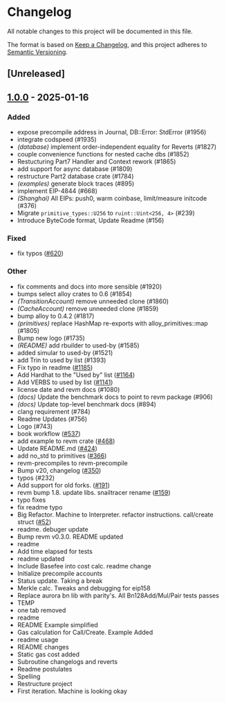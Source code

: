 # Changelog

All notable changes to this project will be documented in this file.

The format is based on [Keep a Changelog](https://keepachangelog.com/en/1.0.0/),
and this project adheres to [Semantic Versioning](https://semver.org/spec/v2.0.0.html).

## [Unreleased]

## [1.0.0](https://github.com/nhtyy/revm/releases/tag/revm-database-v1.0.0) - 2025-01-16

### Added

- expose precompile address in Journal, DB::Error: StdError (#1956)
- integrate codspeed (#1935)
- *(database)* implement order-independent equality for Reverts (#1827)
- couple convenience functions for nested cache dbs (#1852)
- Restucturing Part7 Handler and Context rework (#1865)
- add support for async database (#1809)
- restructure Part2 database crate (#1784)
- *(examples)* generate block traces (#895)
- implement EIP-4844 (#668)
- *(Shanghai)* All EIPs: push0, warm coinbase, limit/measure initcode (#376)
- Migrate `primitive_types::U256` to `ruint::Uint<256, 4>` (#239)
- Introduce ByteCode format, Update Readme (#156)

### Fixed

- fix typos ([#620](https://github.com/nhtyy/revm/pull/620))

### Other

- fix comments and docs into more sensible (#1920)
- bumps select alloy crates to 0.6 (#1854)
- *(TransitionAccount)* remove unneeded clone (#1860)
- *(CacheAccount)* remove unneeded clone (#1859)
- bump alloy to 0.4.2 (#1817)
- *(primitives)* replace HashMap re-exports with alloy_primitives::map (#1805)
- Bump new logo (#1735)
- *(README)* add rbuilder to used-by (#1585)
- added simular to used-by (#1521)
- add Trin to used by list (#1393)
- Fix typo in readme ([#1185](https://github.com/nhtyy/revm/pull/1185))
- Add Hardhat to the "Used by" list ([#1164](https://github.com/nhtyy/revm/pull/1164))
- Add VERBS to used by list ([#1141](https://github.com/nhtyy/revm/pull/1141))
- license date and revm docs (#1080)
- *(docs)* Update the benchmark docs to point to revm package (#906)
- *(docs)* Update top-level benchmark docs (#894)
- clang requirement (#784)
- Readme Updates (#756)
- Logo (#743)
- book workflow ([#537](https://github.com/nhtyy/revm/pull/537))
- add example to revm crate ([#468](https://github.com/nhtyy/revm/pull/468))
- Update README.md ([#424](https://github.com/nhtyy/revm/pull/424))
- add no_std to primitives ([#366](https://github.com/nhtyy/revm/pull/366))
- revm-precompiles to revm-precompile
- Bump v20, changelog ([#350](https://github.com/nhtyy/revm/pull/350))
- typos (#232)
- Add support for old forks. ([#191](https://github.com/nhtyy/revm/pull/191))
- revm bump 1.8. update libs. snailtracer rename ([#159](https://github.com/nhtyy/revm/pull/159))
- typo fixes
- fix readme typo
- Big Refactor. Machine to Interpreter. refactor instructions. call/create struct ([#52](https://github.com/nhtyy/revm/pull/52))
- readme. debuger update
- Bump revm v0.3.0. README updated
- readme
- Add time elapsed for tests
- readme updated
- Include Basefee into cost calc. readme change
- Initialize precompile accounts
- Status update. Taking a break
- Merkle calc. Tweaks and debugging for eip158
- Replace aurora bn lib with parity's. All Bn128Add/Mul/Pair tests passes
- TEMP
- one tab removed
- readme
- README Example simplified
- Gas calculation for Call/Create. Example Added
- readme usage
- README changes
- Static gas cost added
- Subroutine changelogs and reverts
- Readme postulates
- Spelling
- Restructure project
- First iteration. Machine is looking okay
